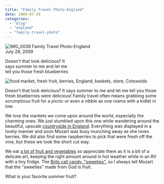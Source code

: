 ```yaml
---
title: "Family Travel Photo-England"
date: 2009-07-28
categories: 
  - "blog"
  - "england"
  - "family-travel-photo"
---
```


 ![IMG_0038](https://pub-ac94b3f306b24c0dba4238943c97f2e1.r2.dev/6a00e5502a950788330115710a45be970c.jpg) Family Travel Photo-England  
July 28, 2009

Doesn't that look delicious? It  
says summer to me and let me  
tell you those fresh blueberries

<!--more-->

![food market, fresh fruit, berries, England, baskets, store, Cotswolds](https://pub-ac94b3f306b24c0dba4238943c97f2e1.r2.dev/6a00e5502a950788330115710a48a2970c.jpg)

Doesn't that look delicious? It says summer to me and let me tell you those fresh blueberries were delicious! Family travel often means grabbing some scrumptious fruit for a picnic or even a nibble as one roams with a kidlet in tow.

We love the markets we come upon around the world, especially the charming ones. We just stumbled upon this one while wandering around the beautiful, upscale [countryside in England](http://www.the-cotswolds.org/). Everything was displayed in a lovely manner and soon Mozart was busy munching away as she loves berries. We did also find some raspberries to pick that were fresh off the vine, but these we took the short cut way.

We eat [a lot of fruit and vegetables](http://soultravelers3new.local/2008/09/how-to-eat-heal.html) so appreciate them as it is a bit of a delicate art, keeping the right amount around in hot weather while in an RV with a tiny fridge. The [Brits call candy, "sweeties"](http://www.seabrite.com/jeffs_great_british_eats/food_glossary.htm), so I always tell Mozart that the "sweeties" made from God is fruit.

What is your favorite summer fruit?
